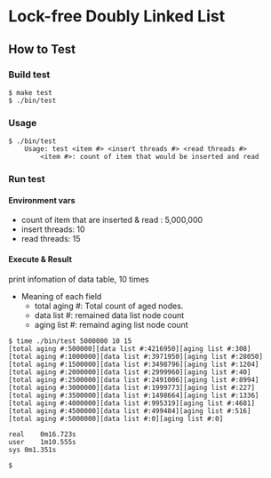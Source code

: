 # Lock-free Doubly Linked List


## How to Test

### Build test
```
$ make test
$ ./bin/test
```

### Usage

```
$ ./bin/test
    Usage: test <item #> <insert threads #> <read threads #>
        <item #>: count of item that would be inserted and read
```

### Run test

#### Environment vars
- count of item that are inserted & read : 5,000,000
- insert threads: 10
- read threads: 15

#### Execute & Result

print infomation of data table, 10 times

- Meaning of each field
  - total aging #: Total count of aged nodes.
  - data list #: remained data list node count
  - aging list #: remaind aging list node count

```
$ time ./bin/test 5000000 10 15
[total aging #:500000][data list #:4216950][aging list #:308]
[total aging #:1000000][data list #:3971950][aging list #:28050]
[total aging #:1500000][data list #:3498796][aging list #:1204]
[total aging #:2000000][data list #:2999960][aging list #:40]
[total aging #:2500000][data list #:2491006][aging list #:8994]
[total aging #:3000000][data list #:1999773][aging list #:227]
[total aging #:3500000][data list #:1498664][aging list #:1336]
[total aging #:4000000][data list #:995319][aging list #:4681]
[total aging #:4500000][data list #:499484][aging list #:516]
[total aging #:5000000][data list #:0][aging list #:0]

real	0m16.723s
user	1m10.555s
sys	0m1.351s

$
```

